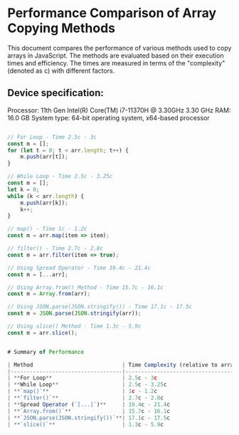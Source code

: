 # Performance Comparison of Array Copying Methods
This document compares the performance of various methods used to copy arrays in JavaScript. The methods are evaluated based on their execution times and efficiency. The times are measured in terms of the "complexity" (denoted as c) with different factors.

## Device specification:
Processor: 11th Gen Intel(R) Core(TM) i7-11370H @ 3.30GHz   3.30 GHz
RAM: 16.0 GB
System type: 64-bit operating system, x64-based processor

```javascript

// For Loop - Time 2.5c - 3c
const m = [];
for (let t = 0; t < arr.length; t++) {
    m.push(arr[t]);
}

// While Loop - Time 2.5c - 3.25c 
const m = [];
let k = 0;
while (k < arr.length) {
    m.push(arr[k]);
    k++;
}

// map() - Time 1c - 1.2c 
const m = arr.map(item => item);

// filter() - Time 2.7c - 2.8c 
const m = arr.filter(item => true);

// Using Spread Operator - Time 19.4c - 21.4c 
const m = [...arr];

// Using Array.from() Method - Time 15.7c - 16.1c
const m = Array.from(arr);

// Using JSON.parse(JSON.stringify()) - Time 17.1c - 17.5c
const m = JSON.parse(JSON.stringify(arr));

// Using slice() Method - Time 1.3c - 5.9c
const m = arr.slice();


# Summary of Performance

| Method                            | Time Complexity (relative to array length) |
|-----------------------------------|--------------------------------------------|
| **For Loop**                      | 2.5c - 3c                                  |
| **While Loop**                    | 2.5c - 3.25c                               |
| **`map()`**                       | 1c - 1.2c                                  |
| **`filter()`**                    | 2.7c - 2.8c                                |
| **Spread Operator (`[...]`)**     | 19.4c - 21.4c                              |
| **`Array.from()`**                | 15.7c - 16.1c                              |
| **`JSON.parse(JSON.stringify())`**| 17.1c - 17.5c                              |
| **`slice()`**                     | 1.3c - 5.9c                                |
